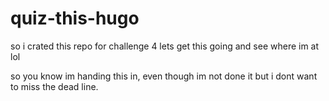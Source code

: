 # quiz-this-hugo
so i crated this repo for challenge 4 
lets get this going and see where im at lol


so you know im handing this in, even though im not done it but i dont want to miss the dead line. 
